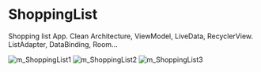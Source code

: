 # ShoppingList
Shopping list App.  Clean Architecture, ViewModel, LiveData, RecyclerView. ListAdapter, DataBinding, Room...


![m_ShoppingList1](https://user-images.githubusercontent.com/60262104/168428874-7b381268-a78f-4765-9574-cb9c33dc9a63.png)
![m_ShoppingList2](https://user-images.githubusercontent.com/60262104/168428877-49739b0c-060e-41b0-add0-6ce07ff5790c.png)
![m_ShoppingList3](https://user-images.githubusercontent.com/60262104/168428881-d9de8599-1c34-4feb-8142-15a32c4a8976.png)

